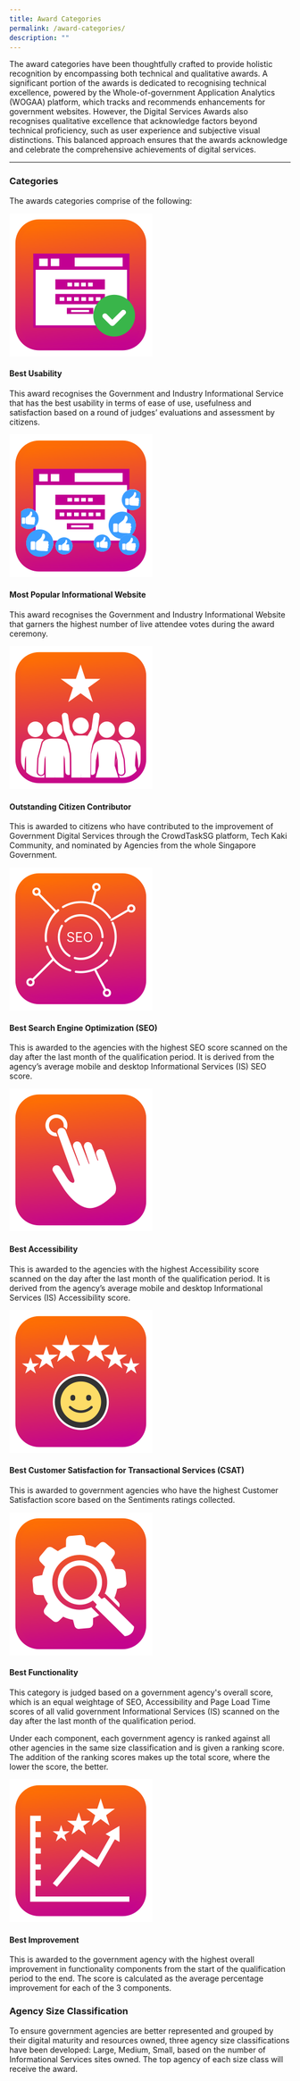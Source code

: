 ```yaml
---
title: Award Categories
permalink: /award-categories/
description: ""
---
```

<style type="text/css">
.content h4 {
    color: #B41E8E;
}
</style>
<p>The award categories have been thoughtfully crafted to provide holistic recognition by encompassing both technical and qualitative awards. A significant portion of the awards is dedicated to recognising technical excellence, powered by the Whole-of-government Application Analytics (WOGAA) platform, which tracks and recommends enhancements for government websites. However, the Digital Services Awards also recognises qualitative excellence that acknowledge factors beyond technical proficiency, such as user experience and subjective visual distinctions. This balanced approach ensures that the awards acknowledge and celebrate the comprehensive achievements of digital services.</p>
<hr>
<h3>Categories</h3>
<p>The awards categories comprise of the following:</p>
<div class="row is-multiline">
  <div class="col is-2 mr-4"><img src="/images/icn_usability.svg"></div>
  <div class="col is-10">
    <h4>Best Usability</h4>
    <p>This award recognises the Government and Industry Informational Service that has the best usability in terms of ease of use, usefulness and satisfaction based on a round of judges’ evaluations and assessment by citizens.</p>
  </div>
  <div class="col is-2 mr-4"><img src="/images/icn_popularis.svg"></div>
  <div class="col is-10">
    <h4>Most Popular Informational Website</h4>
    <p>This award recognises the Government and Industry Informational Website that garners the highest number of live attendee votes during the award ceremony.</p>
  </div>
	<div class="col is-2 mr-4"><img src="/images/icn_citizen.svg"></div>
  <div class="col is-10">
    <h4>Outstanding Citizen Contributor</h4>
    <p>This is awarded to citizens who have contributed to the improvement of Government Digital Services through the CrowdTaskSG platform, Tech Kaki Community, and nominated by Agencies from the whole Singapore Government.</p>
  </div>
  <div class="col is-2 mr-4"><img src="/images/icn_seo.svg"></div>
  <div class="col is-10">
    <h4>Best Search Engine Optimization (SEO)</h4>
    <p>This is awarded to the agencies with the highest SEO score scanned on the day after the last month of the qualification period. It is derived from the agency’s average mobile and desktop Informational Services (IS) SEO score.</p>
  </div>
	<div class="col is-2 mr-4"><img src="/images/icn_accessibility.svg"></div>
  <div class="col is-10">
    <h4>Best Accessibility</h4>
    <p>This is awarded to the agencies with the highest Accessibility score scanned on the day after the last month of the qualification period. It is derived from the agency’s average mobile and desktop Informational Services (IS) Accessibility score.</p>
  </div>
	<div class="col is-2 mr-4"><img src="/images/icn_csat.svg"></div>
  <div class="col is-10">
    <h4>Best Customer Satisfaction for Transactional Services (CSAT)</h4>
    <p>This is awarded to government agencies who have the highest Customer Satisfaction score based on the Sentiments ratings collected.&nbsp;</p>
  </div>
	<div class="col is-2 mr-4"><img src="/images/icn_functionality.svg"></div>
  <div class="col is-10">
    <h4>Best Functionality</h4>
    <p>This category is judged based on a government agency's overall score, which is an equal weightage of SEO, Accessibility and Page Load Time scores of all valid government Informational Services (IS) scanned on the day after the last month of the qualification period.</p>
    <p>Under each component, each government agency is ranked against all other agencies in the same size classification and is given a ranking score. The addition of the ranking scores makes up the total score, where the lower the score, the better.</p>
  </div>
	<div class="col is-2 mr-4"><img src="/images/icn_improvement.svg"></div>
  <div class="col is-10">
    <h4>Best Improvement</h4>
    <p>This is awarded to the government agency with the highest overall improvement in functionality components from the start of the qualification period to the end. The score is calculated as the average percentage improvement for each of the 3 components.</p>
  </div>
</div>
<h3>Agency Size Classification</h3>
<p>To ensure government agencies are better represented and grouped by their digital maturity and resources owned, three agency size classifications have been developed: Large, Medium, Small, based on the number of Informational Services sites owned. The top agency of each size class will receive the award.</p>